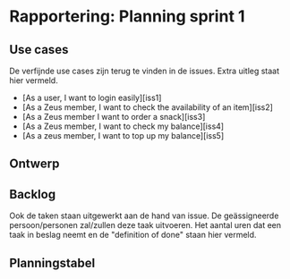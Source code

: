 # Rapportering: Planning sprint 1
## Use cases
De verfijnde use cases zijn terug te vinden in de issues. Extra uitleg staat hier vermeld.

- [As a user, I want to login easily][iss1]
- [As a Zeus member, I want to check the availability of an item][iss2]
- [As a Zeus member I want to order a snack][iss3]
- [As a Zeus member, I want to check my balance][iss4]
- [As a zeus member, I want to top up my balance][iss5]

## Ontwerp

## Backlog
Ook de taken staan uitgewerkt aan de hand van issue. De geässigneerde persoon/personen zal/zullen deze taak uitvoeren.
Het aantal uren dat een taak in beslag neemt en de "definition of done" staan hier vermeld.



## Planningstabel

[uc1]: https://github.ugent.be/SELab1/project-1819-groep-2/issues/1
[uc2]: https://github.ugent.be/SELab1/project-1819-groep-2/issues/2
[uc3]: https://github.ugent.be/SELab1/project-1819-groep-2/issues/3
[uc4]: https://github.ugent.be/SELab1/project-1819-groep-2/issues/4
[uc5]: https://github.ugent.be/SELab1/project-1819-groep-2/issues/5

